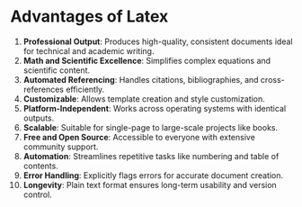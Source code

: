 # Advantages of Latex

1. **Professional Output**: Produces high-quality, consistent documents ideal for technical and academic writing.  
2. **Math and Scientific Excellence**: Simplifies complex equations and scientific content.  
3. **Automated Referencing**: Handles citations, bibliographies, and cross-references efficiently.  
4. **Customizable**: Allows template creation and style customization.  
5. **Platform-Independent**: Works across operating systems with identical outputs.  
6. **Scalable**: Suitable for single-page to large-scale projects like books.  
7. **Free and Open Source**: Accessible to everyone with extensive community support.  
8. **Automation**: Streamlines repetitive tasks like numbering and table of contents.  
9. **Error Handling**: Explicitly flags errors for accurate document creation.  
10. **Longevity**: Plain text format ensures long-term usability and version control.  
